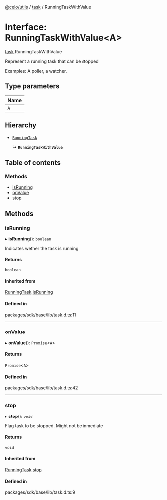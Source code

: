 [@celo/utils](../README.md) / [task](../modules/task.md) / RunningTaskWithValue

# Interface: RunningTaskWithValue\<A\>

[task](../modules/task.md).RunningTaskWithValue

Represent a running task that can be stopped

Examples: A poller, a watcher.

## Type parameters

| Name |
| :------ |
| `A` |

## Hierarchy

- [`RunningTask`](task.RunningTask.md)

  ↳ **`RunningTaskWithValue`**

## Table of contents

### Methods

- [isRunning](task.RunningTaskWithValue.md#isrunning)
- [onValue](task.RunningTaskWithValue.md#onvalue)
- [stop](task.RunningTaskWithValue.md#stop)

## Methods

### isRunning

▸ **isRunning**(): `boolean`

Indicates wether the task is running

#### Returns

`boolean`

#### Inherited from

[RunningTask](task.RunningTask.md).[isRunning](task.RunningTask.md#isrunning)

#### Defined in

packages/sdk/base/lib/task.d.ts:11

___

### onValue

▸ **onValue**(): `Promise`\<`A`\>

#### Returns

`Promise`\<`A`\>

#### Defined in

packages/sdk/base/lib/task.d.ts:42

___

### stop

▸ **stop**(): `void`

Flag task to be stopped. Might not be inmediate

#### Returns

`void`

#### Inherited from

[RunningTask](task.RunningTask.md).[stop](task.RunningTask.md#stop)

#### Defined in

packages/sdk/base/lib/task.d.ts:9
